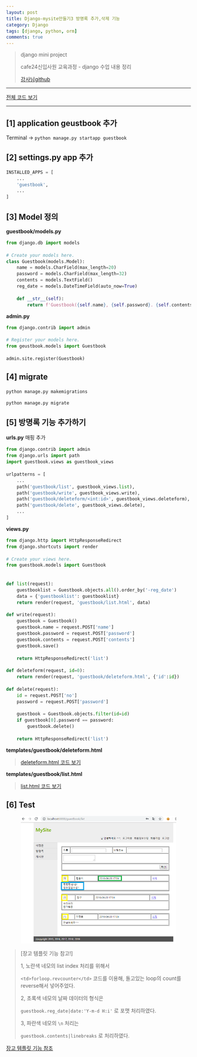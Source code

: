 ```yaml
---
layout: post
title: Django-mysite만들기3 방명록 추가,삭제 기능
category: Django
tags: [django, python, orm]
comments: true
---
```


> django mini project
>
> cafe24신입사원 교육과정 - django 수업 내용 정리
>
> [강사님github](https://github.com/kickscar)



---



[전체 코드 보기](https://github.com/jungeunlee95/python-mysite)



---

## [1] application geustbook 추가

Terminal -> `python manage.py startapp guestbook`



## [2] settings.py app 추가

```python
INSTALLED_APPS = [
    ...
    'guestbook',
    ...
]
```



## [3] Model 정의

**guestbook/models.py**

```python
from django.db import models

# Create your models here.
class Guestbook(models.Model):
    name = models.CharField(max_length=20)
    password = models.CharField(max_length=32)
    contents = models.TextField()
    reg_date = models.DateTimeField(auto_now=True)

    def __str__(self):
        return f'Guestbook({self.name}, {self.password}. {self.contents}, {self.reg_date}'
```



**admin.py**

```python
from django.contrib import admin

# Register your models here.
from geustbook.models import Guestbook

admin.site.register(Guestbook)
```



## [4] migrate

`python manage.py makemigrations`

`python manage.py migrate`





## [5] 방명록 기능 추가하기

**urls.py** 매핑 추가

```python
from django.contrib import admin
from django.urls import path
import guestbook.views as guestbook_views

urlpatterns = [
    ...
    path('guestbook/list', guestbook_views.list),
    path('guestbook/write', guestbook_views.write),
    path('guestbook/deleteform/<int:id>', guestbook_views.deleteform),
    path('guestbook/delete', guestbook_views.delete),
	...
]

```



**views.py**

```python
from django.http import HttpResponseRedirect
from django.shortcuts import render

# Create your views here.
from guestbook.models import Guestbook


def list(request):
    guestbooklist = Guestbook.objects.all().order_by('-reg_date')
    data = {'guestbooklist': guestbooklist}
    return render(request, 'guestbook/list.html', data)

def write(request):
    guestbook = Guestbook()
    guestbook.name = request.POST['name']
    guestbook.password = request.POST['password']
    guestbook.contents = request.POST['contents']
    guestbook.save()

    return HttpResponseRedirect('list')

def deleteform(request, id=0):
    return render(request, 'guestbook/deleteform.html', {'id':id})

def delete(request):
    id = request.POST['no']
    password = request.POST['password']

    guestbook = Guestbook.objects.filter(id=id)
    if guestbook[0].password == password:
        guestbook.delete()

    return HttpResponseRedirect('list')
```



**templates/guestbook/deleteform.html**

> [deleteform.html 코드 보기](https://github.com/jungeunlee95/python-mysite/blob/master/templates/guestbook/deleteform.html)

**templates/guestbook/list.html**

> [list.html 코드 보기](https://github.com/jungeunlee95/python-mysite/blob/master/templates/guestbook/list.html)



## [6] Test

<center>
<figure>
<img src="/assets/post-img/django/45.png" alt="views">
<figcaption></figcaption>
</figure>
</center>

> [장고 템플릿 기능 참고!]
>
> 1, 노란색 네모의 list index 처리를 위해서 
>
> `<td>forloop.revcounter</td>` 코드를 이용해, 돌고있는 loop의 count를 reverse해서 넣어주었다.
>
> 
>
> 2, 초록색 네모의 날짜 데이터의 형식은
>
> `guestbook.reg_date|date:'Y-m-d H:i'` 로 포맷 처리하였다.
>
> 
>
> 3, 파란색 네모의 `\n` 처리는
>
> `guestbook.contents|linebreaks` 로 처리하였다.



[장고 템플릿 기능 참조](https://docs.djangoproject.com/en/2.2/ref/templates/builtins/)